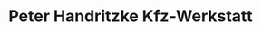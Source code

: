 ---
title: "Peter Handritzke Kfz-Werkstatt"
url: /buhla/peter-handritzke-kfz-werkstatt/
shop: Autowerkstatt
---